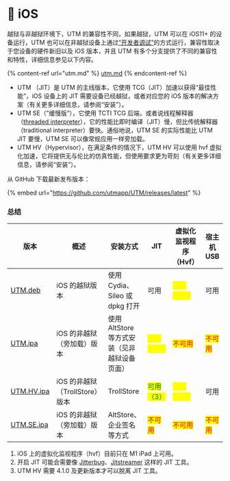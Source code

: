 # 📱 iOS

越狱与非越狱环境下，UTM 的兼容性不同，如果越狱，UTM 可以在 iOS11+ 的设备运行，UTM 也可以在非越狱设备上通过[“开发者调试”](https://github.com/osy/Jitterbug)的方式运行，兼容性取决于您设备的硬件新旧以及 iOS 版本，并且 UTM 有多个分支提供了不同的兼容性和特性，详细信息参见以下内容。



{% content-ref url="utm.md" %}
[utm.md](utm.md)
{% endcontent-ref %}

* UTM （JIT）是 UTM 的主线版本，它使用 TCG（JIT）加速以获得“最佳性能”，iOS 设备上的 JIT 需要设备已经越狱，或者对应您的 iOS 版本的解决方案（有关更多详细信息，请参阅“安装”）。
* UTM SE（”缓慢版“），它使用 TCTI TCG 后端，或者说线程解释器 （[threaded interpreter](https://github.com/ktemkin/qemu/blob/with\_tcti/tcg/aarch64-tcti/README.md)），它的性能比即时编译（JIT）慢，但比传统解释器（traditional interpreter）要快。通俗地说，UTM SE 的实际性能比 UTM JIT 要慢，UTM SE 可以像常规应用一样旁加载。
* UTM HV（Hypervisor），在满足条件的情况下，UTM HV 可以使用 hvf 虚拟化加速，它将提供无与伦比的仿真性能，但使用要求更为苛刻（有关更多详细信息，请参阅“安装”）。



从 GitHub 下载最新发布版本：

{% embed url="https://github.com/utmapp/UTM/releases/latest" %}

### 总结

| 版本                                                                              | 概述                     | 安装方式                        | JIT                                      | 虚拟化监视程序（Hvf）                             | 宿主机 USB                             |
| ------------------------------------------------------------------------------- | ---------------------- | --------------------------- | ---------------------------------------- | ---------------------------------------- | ----------------------------------- |
| [UTM.deb](https://github.com/utmapp/UTM/releases/latest/download/UTM.deb)       | iOS 的越狱版本              | 使用 Cydia、Sileo 或 dpkg 打开    | 可用                                       | <mark style="color:yellow;">可用（1）</mark> | 可用                                  |
| [UTM.ipa](https://github.com/utmapp/UTM/releases/latest/download/UTM.ipa)       | iOS 的非越狱（旁加载）版本        | 使用 AltStore 等方式安装（见非越狱设备页面） | <mark style="color:yellow;">可用（2）</mark> | <mark style="color:red;">不可用</mark>      | <mark style="color:red;">不可用</mark> |
| [UTM.HV.ipa](https://github.com/utmapp/UTM/releases/latest/download/UTM.HV.ipa) | iOS 的非越狱（TrollStore）版本 | TrollStore                  | <mark style="color:green;">可用（3）</mark>  | <mark style="color:yellow;">可用（1）</mark> | 可用                                  |
| [UTM.SE.ipa](https://github.com/utmapp/UTM/releases/latest/download/UTM.SE.ipa) | iOS 的非越狱（旁加载）版本        | AltStore、企业签名等方式            | <mark style="color:red;">不可用</mark>      | <mark style="color:red;">不可用</mark>      | <mark style="color:red;">不可用</mark> |

1. iOS 上的虚拟化监视程序（hvf）目前只在 M1 iPad 上可用。
2. 开启 JIT 可能会需要像 [Jitterbug](https://github.com/osy/Jitterbug)、[Jitstreamer](https://github.com/jkcoxson/JitStreamer) 这样的 JIT 工具。
3. UTM HV 需要 4.1.0 及更新版本才可以脱离 JIT 工具。

